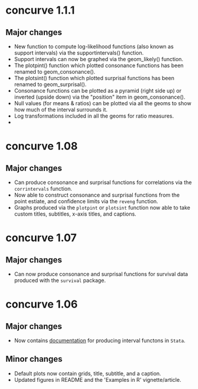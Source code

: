 # concurve 1.1.1

## Major changes 

* New function to compute log-likelihood functions (also known as support intervals) via the supportintervals() function.
* Support intervals can now be graphed via the geom_likely() function.
* The plotpint() function which plotted consonance functions has been renamed to geom_consonance().
* The plotsint() function which plotted surprisal functions has been renamed to geom_surprisal().
* Consonance functions can be plotted as a pyramid (right side up) or inverted (upside down) via the "position" item in geom_consonance().
* Null values (for means & ratios) can be plotted via all the geoms to show how much of the interval surrounds it.
* Log transformations included in all the geoms for ratio measures. 
* 


# concurve 1.08

## Major changes

* Can produce consonance and surprisal functions for correlations via the `corrintervals` function.
* Now able to construct consonance and surprisal functions from the point estiate, and confidence limits via the `reveng` function.
* Graphs produced via the `plotpint` or `plotsint` function now able to take custom titles, subtitles, x-axis titles, and captions.

# concurve 1.07

## Major changes

* Can now produce consonance and surprisal functions for survival data produced with the `survival` package.

# concurve 1.06

## Major changes

* Now contains [documentation](https://data.lesslikely.com/concurve/articles/stata.html) for producing interval functons in `Stata`.

## Minor changes

* Default plots now contain grids, title, subtitle, and a caption. 
* Updated figures in README and the 'Examples in R' vignette/article.
